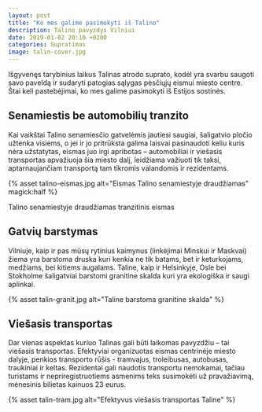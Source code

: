 ```yaml
---
layout: post
title: "Ko mes galime pasimokyti iš Talino"
description: Talino pavyzdys Vilniui
date: 2019-01-02 20:10 +0200
categories: Supratimas
image: talin-cover.jpg
---
```


Išgyvenęs tarybinius laikus Talinas atrodo suprato, kodėl yra svarbu saugoti savo paveldą ir sudaryti patogias sąlygas pėsčiųjų eismui miesto centre. Štai keli pastebėjimai, ko mes galime pasimokyti iš Estijos sostinės.

## Senamiestis be automobilių tranzito

Kai vaikštai Talino senamiesčio gatvelėmis jautiesi saugiai, šaligatvio pločio užtenka visiems, o jei ir jo pritrūksta galima laisvai pasinaudoti keliu kuris nėra užstatytas, eismas juo irgi apribotas – automobiliai ir viešasis transportas apvažiuoja šia miesto dalį, leidžiama važiuoti tik taksi, aptarnaujančiam transportą tam tikromis valandomis ir rezidentams.

{% asset talino-eismas.jpg alt="Eismas Talino senamiestyje draudžiamas" magick:half %}

<div class="lighter smaller mt10">
    Talino senamiestyje draudžiamas tranzitinis eismas
</div>

## Gatvių barstymas

Vilniuje, kaip ir pas mūsų rytinius kaimynus (linkėjimai Minskui ir Maskvai) žiema yra barstoma druska kuri kenkia ne tik batams, bet ir keturkojams, medžiams, bei kitiems augalams. Taline, kaip ir Helsinkyje, Osle bei Stokholme šaligatviai barstomi granitine skalda kuri yra ekologiška ir saugi aplinkai.

{% asset talin-granit.jpg alt="Taline barstoma granitine skalda" %}

## Viešasis transportas

Dar vienas aspektas kuriuo Talinas gali būti laikomas pavyzdžiu – tai viešasis transportas. Efektyviai organizuotas eismas centrinėje miesto dalyje, penkios transporto rūšis - tramvajus, troleibusas, autobusas, traukiniai ir keltas. Rezidentai gali naudotis transportu nemokamai, tačiau turistams ir nepriregistruotiems asmenims teks susimokėti už pravažiavimą, mėnesinis bilietas kainuos 23 eurus.

{% asset talin-tram.jpg alt="Efektyvus viešasis transportas Taline" %}

